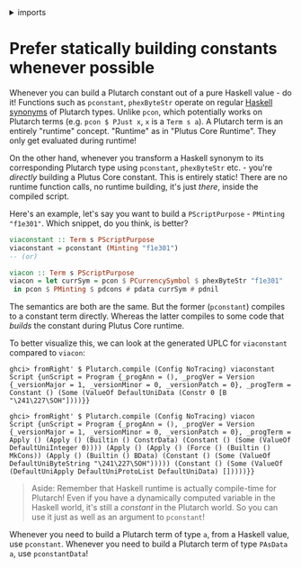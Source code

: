 <details>
<summary> imports </summary>
<p>

```haskell
module Plutarch.Docs.PreferStaticallyBuilding (viacon, viaconstant) where 

import Plutarch.Prelude
import Plutarch.Api.V1.Contexts (PScriptPurpose (PMinting))
import Plutarch.Api.V1.Value (PCurrencySymbol (PCurrencySymbol))
import PlutusLedgerApi.V1 (ScriptPurpose (Minting))

```

</p>
</details>

# Prefer statically building constants whenever possible

Whenever you can build a Plutarch constant out of a pure Haskell value - do it! Functions such as `pconstant`, `phexByteStr` operate on regular [Haskell synonyms](./../Concepts/Haskell%20Synonym.md) of Plutarch types. Unlike `pcon`, which potentially works on Plutarch terms (e.g. `pcon $ PJust x`, `x` is a `Term s a`). A Plutarch term is an entirely "runtime" concept. "Runtime" as in "Plutus Core Runtime". They only get evaluated during runtime!

On the other hand, whenever you transform a Haskell synonym to its corresponding Plutarch type using `pconstant`, `phexByteStr` etc. - you're _directly_ building a Plutus Core constant. This is entirely static! There are no runtime function calls, no runtime building, it's just _there_, inside the compiled script.

Here's an example, let's say you want to build a `PScriptPurpose` - `PMinting "f1e301"`. Which snippet, do you think, is better?

```haskell
viaconstant :: Term s PScriptPurpose
viaconstant = pconstant (Minting "f1e301")
-- (or)

viacon :: Term s PScriptPurpose
viacon = let currSym = pcon $ PCurrencySymbol $ phexByteStr "f1e301"
 in pcon $ PMinting $ pdcons # pdata currSym # pdnil
```

The semantics are both are the same. But the former (`pconstant`) compiles to a constant term directly. Whereas the latter compiles to some code that _builds_ the constant during Plutus Core runtime.

To better visualize this, we can look at the generated UPLC for `viaconstant` compared to `viacon`:

```
ghci> fromRight' $ Plutarch.compile (Config NoTracing) viaconstant
Script {unScript = Program {_progAnn = (), _progVer = Version {_versionMajor = 1, _versionMinor = 0, _versionPatch = 0}, _progTerm = Constant () (Some (ValueOf DefaultUniData (Constr 0 [B "\241\227\SOH"])))}}

ghci> fromRight' $ Plutarch.compile (Config NoTracing) viacon
Script {unScript = Program {_progAnn = (), _progVer = Version {_versionMajor = 1, _versionMinor = 0, _versionPatch = 0}, _progTerm = Apply () (Apply () (Builtin () ConstrData) (Constant () (Some (ValueOf DefaultUniInteger 0)))) (Apply () (Apply () (Force () (Builtin () MkCons)) (Apply () (Builtin () BData) (Constant () (Some (ValueOf DefaultUniByteString "\241\227\SOH"))))) (Constant () (Some (ValueOf (DefaultUniApply DefaultUniProtoList DefaultUniData) []))))}}
```

> Aside: Remember that Haskell runtime is actually compile-time for Plutarch! Even if you have a dynamically computed variable in the Haskell world, it's still a _constant_ in the Plutarch world. So you can use it just as well as an argument to `pconstant`!

Whenever you need to build a Plutarch term of type `a`, from a Haskell value, use `pconstant`. Whenever you need to build a Plutarch term of type `PAsData a`, use `pconstantData`!
